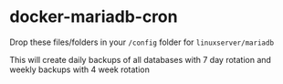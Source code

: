 # docker-mariadb-cron

Drop these files/folders in your `/config` folder for `linuxserver/mariadb`

This will create daily backups of all databases with 7 day rotation and weekly backups with 4 week rotation
